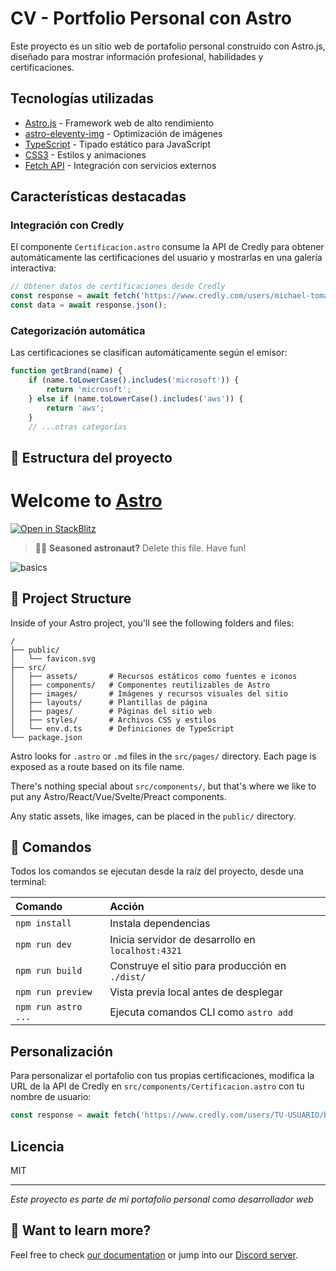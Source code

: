 # CV - Portfolio Personal con Astro

Este proyecto es un sitio web de portafolio personal construido con Astro.js, diseñado para mostrar información profesional, habilidades y certificaciones.

## Tecnologías utilizadas

- [Astro.js](https://astro.build/) - Framework web de alto rendimiento
- [astro-eleventy-img](https://github.com/Princesseuh/astro-eleventy-img) - Optimización de imágenes
- [TypeScript](https://www.typescriptlang.org/) - Tipado estático para JavaScript
- [CSS3](https://developer.mozilla.org/es/docs/Web/CSS) - Estilos y animaciones
- [Fetch API](https://developer.mozilla.org/es/docs/Web/API/Fetch_API) - Integración con servicios externos

## Características destacadas

### Integración con Credly

El componente `Certificacion.astro` consume la API de Credly para obtener automáticamente las certificaciones del usuario y mostrarlas en una galería interactiva:

```typescript
// Obtener datos de certificaciones desde Credly
const response = await fetch('https://www.credly.com/users/michael-tomaylla/badges.json');
const data = await response.json();
```

### Categorización automática

Las certificaciones se clasifican automáticamente según el emisor:

```typescript
function getBrand(name) {
    if (name.toLowerCase().includes('microsoft')) {
        return 'microsoft';
    } else if (name.toLowerCase().includes('aws')) {
        return 'aws';
    }
    // ...otras categorías
```

## 🚀 Estructura del proyecto

# Welcome to [Astro](https://astro.build)

[![Open in StackBlitz](https://developer.stackblitz.com/img/open_in_stackblitz.svg)](https://stackblitz.com/github/withastro/astro/tree/latest/examples/basics)

> 🧑‍🚀 **Seasoned astronaut?** Delete this file. Have fun!

![basics](https://user-images.githubusercontent.com/4677417/186188965-73453154-fdec-4d6b-9c34-cb35c248ae5b.png)


## 🚀 Project Structure

Inside of your Astro project, you'll see the following folders and files:

```
/
├── public/
│   └── favicon.svg
├── src/
│   ├── assets/       # Recursos estáticos como fuentes e iconos
│   ├── components/   # Componentes reutilizables de Astro
│   ├── images/       # Imágenes y recursos visuales del sitio
│   ├── layouts/      # Plantillas de página
│   ├── pages/        # Páginas del sitio web
│   ├── styles/       # Archivos CSS y estilos
│   └── env.d.ts      # Definiciones de TypeScript
└── package.json
```

Astro looks for `.astro` or `.md` files in the `src/pages/` directory. Each page is exposed as a route based on its file name.

There's nothing special about `src/components/`, but that's where we like to put any Astro/React/Vue/Svelte/Preact components.

Any static assets, like images, can be placed in the `public/` directory.

## 🧞 Comandos

Todos los comandos se ejecutan desde la raíz del proyecto, desde una terminal:

| Comando                | Acción                                             |
| :--------------------- | :------------------------------------------------- |
| `npm install`          | Instala dependencias                               |
| `npm run dev`          | Inicia servidor de desarrollo en `localhost:4321`  |
| `npm run build`        | Construye el sitio para producción en `./dist/`    |
| `npm run preview`      | Vista previa local antes de desplegar              |
| `npm run astro ...`    | Ejecuta comandos CLI como `astro add`              |

## Personalización

Para personalizar el portafolio con tus propias certificaciones, modifica la URL de la API de Credly en `src/components/Certificacion.astro` con tu nombre de usuario:

```typescript
const response = await fetch('https://www.credly.com/users/TU-USUARIO/badges.json');
```

## Licencia

MIT

---

*Este proyecto es parte de mi portafolio personal como desarrollador web*

## 👀 Want to learn more?

Feel free to check [our documentation](https://docs.astro.build) or jump into our [Discord server](https://astro.build/chat).
